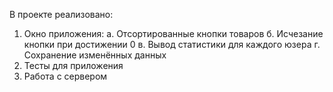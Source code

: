 В проекте реализовано:
1) Окно приложения:
  а. Отсортированные кнопки товаров
  б. Исчезание кнопки при достижении 0
  в. Вывод статистики для каждого юзера
  г. Сохранение изменённых данных 
2) Тесты для приложения
3) Работа с сервером
